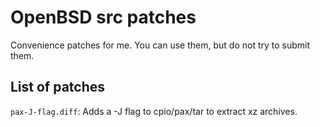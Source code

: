 OpenBSD src patches
===================
Convenience patches for me. You can use them, but do not try to submit them.

List of patches
---------------
`pax-J-flag.diff`: Adds a -J flag to cpio/pax/tar to extract xz archives.
